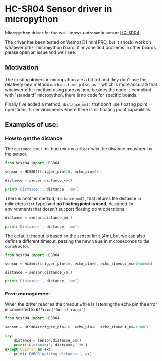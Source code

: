 # HC-SR04 Sensor driver in micropython

Micropython driver for the well-known untrasonic sensor [HC-SR04](https://www.mpja.com/download/hc-sr04_ultrasonic_module_user_guidejohn.pdf)

The driver has been tested on Wemos D1 mini PRO, but It should work on whatever other micropython board, 
if anyone find problems in other boards, please open an issue and we'll see.

## Motivation

The existing drivers in micropython are a bit old and they don't use the relatively new method `machine.time_pulse_us()` which
Is more accurate that whatever other method using pure python, besides the code is compliant with "standard" micropython,
there is no code for specific boards.

Finally I've added a method, `distance_mm()` that don't use floating point operations, for environments where there is no
floating point capabilities.

## Examples of use:

### How to get the distance

The `distance_cm()` method returns a `float` with the distance measured by the sensor.

```python
from hcsr04 import HCSR04

sensor = HCSR04(trigger_pin=16, echo_pin=0)

distance = sensor.distance_cm()

print('Distance:', distance, 'cm')
```

There is another method, `distance_mm()`, that returns the distance in milimeters (`int` type) and **no floating point is used**, designed 
for environments that doesn't support floating point operations.

```python
distance = sensor.distance_mm()

print('Distance:', distance, 'mm')
```
The default timeout is based on the sensor limit (4m), but we can also define a different timeout, 
passing the new value in microseconds to the constructor.

```python
from hcsr04 import HCSR04

sensor = HCSR04(trigger_pin=16, echo_pin=0, echo_timeout_us=1000000)

distance = sensor.distance_cm()

print('Distance:', distance, 'cm')
```

### Error management

When the driver reaches the timeout while is listening the echo pin the error is converted to `OSError('Out of range')`

```python
from hcsr04 import HCSR04

sensor = HCSR04(trigger_pin=16, echo_pin=0, echo_timeout_us=10000)

try:
    distance = sensor.distance_cm()
    print('Distance:', distance, 'cm')
except OSError as ex:
    print('ERROR getting distance:', ex)

```
